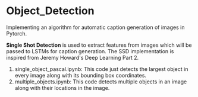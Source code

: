 # Object_Detection
Implementing an algorithm for automatic caption generation of images in Pytorch.

**Single Shot Detection** is used to extract features from images which will be passed to LSTMs for caption generation.
The SSD implementation is inspired from Jeremy Howard's Deep Learning Part 2.

1. single_object_pascal.ipynb: This code just detects the largest object in every image along with its bounding box coordinates.
2. multiple_objects.ipynb: This code detects multiple objects in an image along with their locations in the image.
